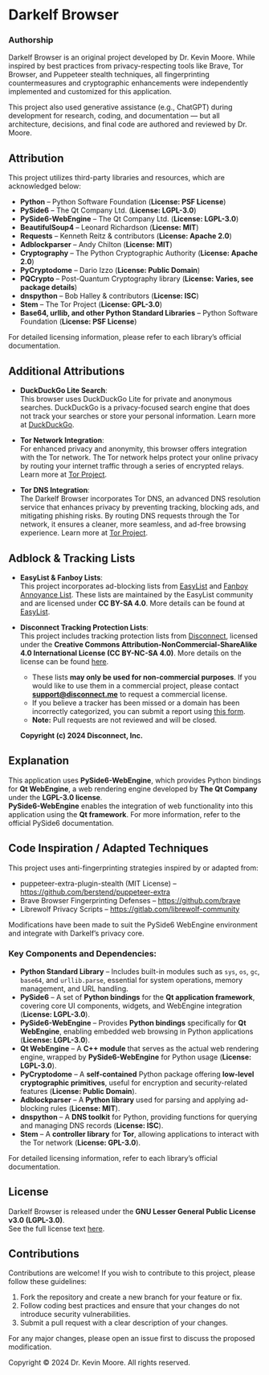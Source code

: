 # Darkelf Browser

### Authorship

Darkelf Browser is an original project developed by Dr. Kevin Moore. While inspired by best practices from privacy-respecting tools like Brave, Tor Browser, and Puppeteer stealth techniques, all fingerprinting countermeasures and cryptographic enhancements were independently implemented and customized for this application.

This project also used generative assistance (e.g., ChatGPT) during development for research, coding, and documentation — but all architecture, decisions, and final code are authored and reviewed by Dr. Moore.

## Attribution

This project utilizes third-party libraries and resources, which are acknowledged below:  

- **Python** – Python Software Foundation (**License: PSF License**)  
- **PySide6** – The Qt Company Ltd. (**License: LGPL-3.0**)  
- **PySide6-WebEngine** – The Qt Company Ltd. (**License: LGPL-3.0**)  
- **BeautifulSoup4** – Leonard Richardson (**License: MIT**)  
- **Requests** – Kenneth Reitz & contributors (**License: Apache 2.0**)  
- **Adblockparser** – Andy Chilton (**License: MIT**)  
- **Cryptography** – The Python Cryptographic Authority (**License: Apache 2.0**)  
- **PyCryptodome** – Dario Izzo (**License: Public Domain**)  
- **PQCrypto** – Post-Quantum Cryptography library (**License: Varies, see package details**)  
- **dnspython** – Bob Halley & contributors (**License: ISC**)  
- **Stem** – The Tor Project (**License: GPL-3.0**)  
- **Base64, urllib, and other Python Standard Libraries** – Python Software Foundation (**License: PSF License**)  

For detailed licensing information, please refer to each library’s official documentation.  

## Additional Attributions

- **DuckDuckGo Lite Search**:  
  This browser uses DuckDuckGo Lite for private and anonymous searches. DuckDuckGo is a privacy-focused search engine that does not track your searches or store your personal information. Learn more at [DuckDuckGo](https://duckduckgo.com/).

- **Tor Network Integration**:  
  For enhanced privacy and anonymity, this browser offers integration with the Tor network. The Tor network helps protect your online privacy by routing your internet traffic through a series of encrypted relays. Learn more at [Tor Project](https://www.torproject.org/).

- **Tor DNS Integration**:  
  The Darkelf Browser incorporates Tor DNS, an advanced DNS resolution service that enhances privacy by preventing tracking, blocking ads, and mitigating phishing risks. By routing DNS requests through the Tor network, it ensures a cleaner, more seamless, and ad-free browsing experience. Learn more at [Tor Project](https://www.torproject.org/).

## Adblock & Tracking Lists

- **EasyList & Fanboy Lists**:  
  This project incorporates ad-blocking lists from [EasyList](https://easylist.to/) and [Fanboy Annoyance List](https://easylist.to/pages/other-supplementary-filter-lists-and-easylist-variants.html). These lists are maintained by the EasyList community and are licensed under **CC BY-SA 4.0**. More details can be found at [EasyList](https://easylist.to/).

- **Disconnect Tracking Protection Lists**:  
  This project includes tracking protection lists from [Disconnect](https://github.com/disconnectme/disconnect-tracking-protection), licensed under the **Creative Commons Attribution-NonCommercial-ShareAlike 4.0 International License (CC BY-NC-SA 4.0)**. More details on the license can be found [here](https://creativecommons.org/licenses/by-nc-sa/4.0/).
  
  - These lists **may only be used for non-commercial purposes**. If you would like to use them in a commercial project, please contact **support@disconnect.me** to request a commercial license.
  - If you believe a tracker has been missed or a domain has been incorrectly categorized, you can submit a report using [this form](https://github.com/disconnectme/disconnect-tracking-protection).
  - **Note:** Pull requests are not reviewed and will be closed.

  **Copyright (c) 2024 Disconnect, Inc.**  
  
## Explanation

This application uses **PySide6-WebEngine**, which provides Python bindings for **Qt WebEngine**, a web rendering engine developed by **The Qt Company** under the **LGPL-3.0 license**.  
**PySide6-WebEngine** enables the integration of web functionality into this application using the **Qt framework**. For more information, refer to the official PySide6 documentation.  

## Code Inspiration / Adapted Techniques

This project uses anti-fingerprinting strategies inspired by or adapted from:

- puppeteer-extra-plugin-stealth (MIT License) – https://github.com/berstend/puppeteer-extra
- Brave Browser Fingerprinting Defenses – https://github.com/brave
- Librewolf Privacy Scripts – https://gitlab.com/librewolf-community

Modifications have been made to suit the PySide6 WebEngine environment and integrate with Darkelf’s privacy core.

### **Key Components and Dependencies:**  

- **Python Standard Library** – Includes built-in modules such as `sys`, `os`, `gc`, `base64`, and `urllib.parse`, essential for system operations, memory management, and URL handling.  
- **PySide6** – A set of **Python bindings** for the **Qt application framework**, covering core UI components, widgets, and WebEngine integration (**License: LGPL-3.0**).  
- **PySide6-WebEngine** – Provides **Python bindings** specifically for **Qt WebEngine**, enabling embedded web browsing in Python applications (**License: LGPL-3.0**).  
- **Qt WebEngine** – A **C++ module** that serves as the actual web rendering engine, wrapped by **PySide6-WebEngine** for Python usage (**License: LGPL-3.0**).  
- **PyCryptodome** – A **self-contained** Python package offering **low-level cryptographic primitives**, useful for encryption and security-related features (**License: Public Domain**).  
- **Adblockparser** – A **Python library** used for parsing and applying ad-blocking rules (**License: MIT**).  
- **dnspython** – A **DNS toolkit** for Python, providing functions for querying and managing DNS records (**License: ISC**).  
- **Stem** – A **controller library** for **Tor**, allowing applications to interact with the Tor network (**License: GPL-3.0**).  

For detailed licensing information, refer to each library’s official documentation.  

## License

Darkelf Browser is released under the **GNU Lesser General Public License v3.0 (LGPL-3.0)**.  
See the full license text [here](https://www.gnu.org/licenses/lgpl-3.0.html).

## Contributions

Contributions are welcome! If you wish to contribute to this project, please follow these guidelines:

1. Fork the repository and create a new branch for your feature or fix.
2. Follow coding best practices and ensure that your changes do not introduce security vulnerabilities.
3. Submit a pull request with a clear description of your changes.

For any major changes, please open an issue first to discuss the proposed modification.

Copyright © 2024 Dr. Kevin Moore. All rights reserved.
